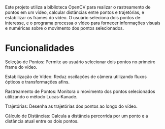 Este projeto utiliza a biblioteca OpenCV para realizar o rastreamento de pontos em um vídeo, calcular distâncias entre pontos e trajetórias, e estabilizar os frames do vídeo. O usuário seleciona dois pontos de interesse, e o programa processa o vídeo para fornecer informações visuais e numéricas sobre o movimento dos pontos selecionados.

# **Funcionalidades**

Seleção de Pontos: Permite ao usuário selecionar dois pontos no primeiro frame do vídeo.

Estabilização de Vídeo: Reduz oscilações de câmera utilizando fluxos ópticos e transformações afins.

Rastreamento de Pontos: Monitora o movimento dos pontos selecionados utilizando o método Lucas-Kanade.

Trajetórias: Desenha as trajetórias dos pontos ao longo do vídeo.

Cálculo de Distâncias: Calcula a distância percorrida por um ponto e a distância atual entre os dois pontos.
